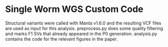 # Single Worm WGS Custom Code
Structural variants were called with Manta v1.6.0 and the resulting VCF files are used as input for this analysis. 
preprocess.py does some quality filtering and marks F1 SVs that already appeared in the P0 generation. 
analysis.py contains the code for the relevant figures in the paper.
